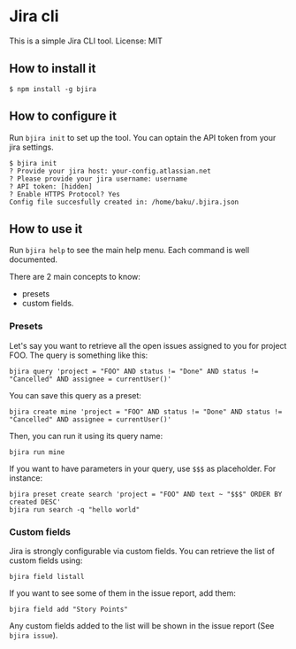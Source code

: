 # Jira cli

This is a simple Jira CLI tool. License: MIT

## How to install it

```
$ npm install -g bjira
```

## How to configure it

Run `bjira init` to set up the tool. You can optain the API token from your
jira settings.

```
$ bjira init
? Provide your jira host: your-config.atlassian.net
? Please provide your jira username: username
? API token: [hidden]
? Enable HTTPS Protocol? Yes
Config file succesfully created in: /home/baku/.bjira.json
```

## How to use it

Run `bjira help` to see the main help menu. Each command is well documented.

There are 2 main concepts to know:
- presets
- custom fields.

### Presets

Let's say you want to retrieve all the open issues assigned to you for project
FOO.  The query is something like this:

```
bjira query 'project = "FOO" AND status != "Done" AND status != "Cancelled" AND assignee = currentUser()'
```

You can save this query as a preset:
```
bjira create mine 'project = "FOO" AND status != "Done" AND status != "Cancelled" AND assignee = currentUser()'
```

Then, you can run it using its query name:
```
bjira run mine
```

If you want to have parameters in your query, use `$$$` as placeholder. For instance:
```
bjira preset create search 'project = "FOO" AND text ~ "$$$" ORDER BY created DESC'
bjira run search -q "hello world"
```


### Custom fields
Jira is strongly configurable via custom fields. You can retrieve the list of custom fields using:

```
bjira field listall
```

If you want to see some of them in the issue report, add them:

```
bjira field add "Story Points"
```

Any custom fields added to the list will be shown in the issue report (See `bjira issue`).
